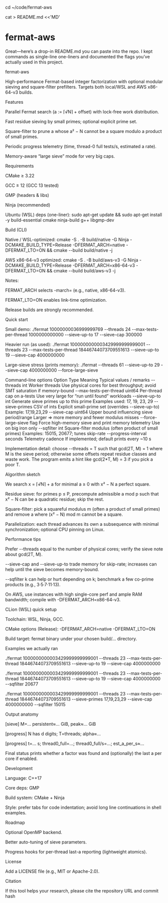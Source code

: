 cd ~/code/fermat-aws

cat > README.md <<'MD'
# fermat-aws

Great—here’s a drop-in README.md you can paste into the repo. I kept commands as single-line one-liners and documented the flags you’ve actually used in this project.

fermat-aws

High-performance Fermat-based integer factorization with optional modular sieving and square-filter prefilters.
Targets both local/WSL and AWS x86-64-v3 builds.

Features

Parallel Fermat search (a := ⌈√N⌉ + offset) with lock-free work distribution.

Fast residue sieving by small primes; optional explicit prime set.

Square-filter to prune a whose a² − N cannot be a square modulo a product of small primes.

Periodic progress telemetry (time, thread-0 full tests/s, estimated a rate).

Memory-aware “large sieve” mode for very big caps.

Requirements

CMake ≥ 3.22

GCC ≥ 12 (GCC 13 tested)

GMP (headers & libs)

Ninja (recommended)

Ubuntu (WSL) deps (one-liner):
sudo apt-get update && sudo apt-get install -y build-essential cmake ninja-build g++ libgmp-dev

Build (CLI)

Native / WSL-optimized:
cmake -S . -B build/native -G Ninja -DCMAKE_BUILD_TYPE=Release -DFERMAT_ARCH=native -DFERMAT_LTO=ON && cmake --build build/native -j

AWS x86-64-v3 optimized:
cmake -S . -B build/aws-v3 -G Ninja -DCMAKE_BUILD_TYPE=Release -DFERMAT_ARCH=x86-64-v3 -DFERMAT_LTO=ON && cmake --build build/aws-v3 -j

Notes:

FERMAT_ARCH selects -march= (e.g., native, x86-64-v3).

FERMAT_LTO=ON enables link-time optimization.

Release builds are strongly recommended.

Quick start

Small demo:
./fermat 10000000036999999769 --threads 24 --max-tests-per-thread 1000000000000 --sieve-up-to 17 --sieve-cap 300000

Heavier run (as used):
./fermat 1000000000003429999999999001 --threads 23 --max-tests-per-thread 18446744073709551613 --sieve-up-to 19 --sieve-cap 4000000000

Large-sieve stress (prints memory):
./fermat <N> --threads 61 --sieve-up-to 29 --sieve-cap 4000000000 --force-large-sieve

Command-line options
Option	Type	Meaning	Typical values / remarks
--threads	int	Worker threads	Use physical cores for best throughput; avoid SMT saturation if memory-bound
--max-tests-per-thread	uint64	Per-thread cap on a-tests	Use very large for “run until found” workloads
--sieve-up-to	int	Generate sieve primes up to this prime	Examples used: 17, 19, 23, 29
--sieve-primes	CSV of ints	Explicit small-prime set (overrides --sieve-up-to)	Example: 17,19,23,29
--sieve-cap	uint64	Upper bound influencing sieve period/range	Larger ⇒ more memory and fewer modulus misses
--force-large-sieve	flag	Force high-memory sieve and print memory telemetry	Use on big iron only
--sqfilter	int	Square-filter modulus (often product of small primes)	Examples: 15015, 20677; tunes skip-rate
--progress-interval	seconds	Telemetry cadence	If implemented; default prints every ~10 s

Implementation detail: choose --threads = T such that gcd(2T, M) = 1 where M is the sieve period; otherwise some offsets repeat residue classes and waste work. The program emits a hint like gcd(2*T, M) = 3 if you pick a poor T.

Algorithm sketch

We search x = ⌈√N⌉ + a for minimal a ≥ 0 with x² − N a perfect square.

Residue sieve: for primes p ≤ P, precompute admissible a mod p such that x² − N can be a quadratic residue; skip the rest.

Square-filter: pick a squareful modulus m (often a product of small primes) and remove a where (x² − N) mod m cannot be a square.

Parallelization: each thread advances its own a subsequence with minimal synchronization; optional CPU pinning on Linux.

Performance tips

Prefer --threads equal to the number of physical cores; verify the sieve note about gcd(2T, M).

--sieve-cap and --sieve-up-to trade memory for skip-rate; increases can help until the sieve becomes memory-bound.

--sqfilter k can help or hurt depending on k; benchmark a few co-prime products (e.g., 3·5·7·11·13).

On AWS, use instances with high single-core perf and ample RAM bandwidth; compile with -DFERMAT_ARCH=x86-64-v3.

CLion (WSL) quick setup

Toolchain: WSL, Ninja, GCC.

CMake options (Release): -DFERMAT_ARCH=native -DFERMAT_LTO=ON

Build target: fermat binary under your chosen build/... directory.

Examples we actually ran

./fermat 1000000000003429999999999001 --threads 23 --max-tests-per-thread 18446744073709551613 --sieve-up-to 19 --sieve-cap 4000000000

./fermat 1000000000003429999999999001 --threads 23 --max-tests-per-thread 18446744073709551613 --sieve-up-to 19 --sieve-cap 4000000000 --sqfilter 20677

./fermat 1000000000003429999999999001 --threads 23 --max-tests-per-thread 18446744073709551613 --sieve-primes 17,19,23,29 --sieve-cap 4000000000 --sqfilter 15015

Output anatomy

[sieve] M=... persistent≈... GiB, peak≈... GiB

[progress] N has d digits; T=threads; alpha≈...

[progress] t=... s; thread0_full=...; thread0_full/s=...; est_a_per_s≈...

Final status prints whether a factor was found and (optionally) the last a per core if enabled.

Development

Language: C++17

Core deps: GMP

Build system: CMake + Ninja

Style: prefer tabs for code indentation; avoid long line continuations in shell examples.

Roadmap

Optional OpenMP backend.

Better auto-tuning of sieve parameters.

Progress hooks for per-thread last-a reporting (lightweight atomics).

License

Add a LICENSE file (e.g., MIT or Apache-2.0).

Citation

If this tool helps your research, please cite the repository URL and commit hash